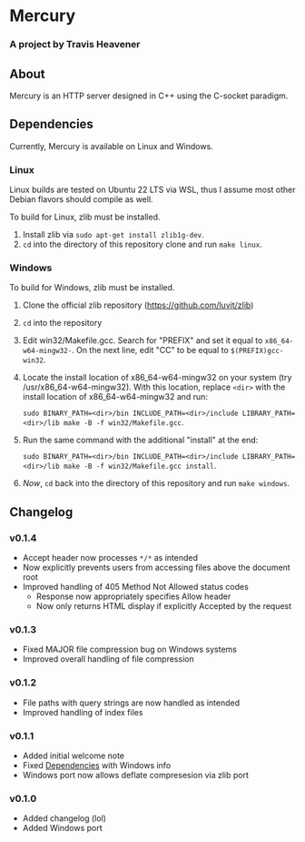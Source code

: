 # Mercury

### A project by Travis Heavener

## About

Mercury is an HTTP server designed in C++ using the C-socket paradigm.

## Dependencies

Currently, Mercury is available on Linux and Windows.

### Linux

Linux builds are tested on Ubuntu 22 LTS via WSL, thus I assume most other Debian flavors should compile as well.

To build for Linux, zlib must be installed.

1. Install zlib via `sudo apt-get install zlib1g-dev`.
2. `cd` into the directory of this repository clone and run `make linux`.

### Windows

To build for Windows, zlib must be installed.

1. Clone the official zlib repository (https://github.com/luvit/zlib)
2. `cd` into the repository
3. Edit win32/Makefile.gcc. Search for "PREFIX" and set it equal to `x86_64-w64-mingw32-`. On the next line, edit "CC" to be equal to `$(PREFIX)gcc-win32`.
4. Locate the install location of x86_64-w64-mingw32 on your system (try /usr/x86_64-w64-mingw32). With this location, replace `<dir>` with the install location of x86_64-w64-mingw32 and run:

    `sudo BINARY_PATH=<dir>/bin INCLUDE_PATH=<dir>/include LIBRARY_PATH=<dir>/lib make -B -f win32/Makefile.gcc`.

5. Run the same command with the additional "install" at the end:

    `sudo BINARY_PATH=<dir>/bin INCLUDE_PATH=<dir>/include LIBRARY_PATH=<dir>/lib make -B -f win32/Makefile.gcc install`.

6. *Now*, `cd` back into the directory of this repository and run `make windows`.

## Changelog

### v0.1.4
- Accept header now processes `*/*` as intended
- Now explicitly prevents users from accessing files above the document root
- Improved handling of 405 Method Not Allowed status codes
    - Response now appropriately specifies Allow header
    - Now only returns HTML display if explicitly Accepted by the request

### v0.1.3
- Fixed MAJOR file compression bug on Windows systems
- Improved overall handling of file compression

### v0.1.2
- File paths with query strings are now handled as intended
- Improved handling of index files

### v0.1.1
- Added initial welcome note
- Fixed [Dependencies](#dependencies) with Windows info
- Windows port now allows deflate compresesion via zlib port

### v0.1.0
- Added changelog (lol)
- Added Windows port